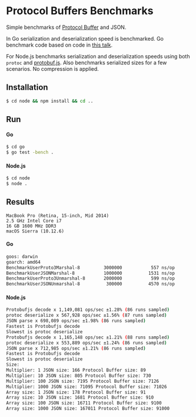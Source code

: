 # Protocol Buffers Benchmarks

Simple benchmarks of [Protocol Buffer](https://developers.google.com/protocol-buffers) and JSON.

In Go serialization and deserialization speed is benchmarked. Go benchmark code based on code in [this talk](https://www.youtube.com/watch?v=27swR9HACWU).

For Node.js benchmarks serialization and deserialization speeds using both `protoc` and [protobuf.js](https://github.com/dcodeIO/ProtoBuf.js/). Also benchmarks serialized sizes for a few scenarios. No compression is applied.

## Installation

```sh
$ cd node && npm install && cd ..
```

## Run

#### Go

```sh
$ cd go
$ go test -bench .
```

#### Node.js

```sh
$ cd node
$ node .
```

## Results

```
MacBook Pro (Retina, 15-inch, Mid 2014)
2.5 GHz Intel Core i7
16 GB 1600 MHz DDR3
macOS Sierra (10.12.6)
```

#### Go

```sh
goos: darwin
goarch: amd64
BenchmarkUserProto3Marshal-8     	 3000000	       557 ns/op
BenchmarkUserJSONMarshal-8       	 1000000	      1531 ns/op
BenchmarkUserProto3Unmarshal-8   	 2000000	       599 ns/op
BenchmarkUserJSONUnmarshal-8     	  300000	      4570 ns/op
```

#### Node.js

```sh
Protobufjs decode x 1,149,081 ops/sec ±1.28% (86 runs sampled)
protoc deserialize x 567,928 ops/sec ±1.56% (87 runs sampled)
JSON parse x 698,089 ops/sec ±1.98% (86 runs sampled)
Fastest is Protobufjs decode
Slowest is protoc deserialize
Protobufjs decode x 1,165,148 ops/sec ±1.21% (88 runs sampled)
protoc deserialize x 553,889 ops/sec ±1.24% (86 runs sampled)
JSON parse x 712,985 ops/sec ±1.21% (86 runs sampled)
Fastest is Protobufjs decode
Slowest is protoc deserialize
Size:
Multiplier: 1 JSON size: 166 Protocol Buffer size: 89
Multiplier: 10 JSON size: 805 Protocol Buffer size: 730
Multiplier: 100 JSON size: 7195 Protocol Buffer size: 7126
Multiplier: 1000 JSON size: 71095 Protocol Buffer size: 71026
Array size: 1 JSON size: 178 Protocol Buffer size: 91
Array size: 10 JSON size: 1681 Protocol Buffer size: 910
Array size: 100 JSON size: 16711 Protocol Buffer size: 9100
Array size: 1000 JSON size: 167011 Protocol Buffer size: 91000
```
